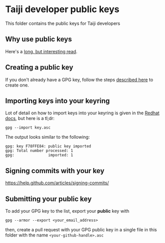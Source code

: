 # Taiji developer public keys

This folder contains the public keys for Taiji developers

## Why use public keys

Here's a
[long, but interesting read](https://mikegerwitz.com/2012/05/a-git-horror-story-repository-integrity-with-signed-commits).

## Creating a public key

If you don't already have a GPG key, follow the steps
[described here](https://help.github.com/articles/generating-a-new-gpg-key/) to create one.

## Importing keys into your keyring

Lot of detail on how to import keys into your keyring is given in the
[Redhat docs](https://access.redhat.com/documentation/en-US/Red_Hat_Enterprise_Linux/4/html/Step_by_Step_Guide/s1-gnupg-import.html),
but here is a tl;dr:

    gpg --import key.asc 

The output looks similar to the following:

```text
gpg: key F78FFE84: public key imported
gpg: Total number processed: 1
gpg:               imported: 1
```

## Signing commits with your key

https://help.github.com/articles/signing-commits/

## Submitting your public key

To add your GPG key to the list, export your **public** key with

    gpg --armor --export <your_email_address>

then, create a pull request with your GPG public key in a single file in this folder with the name
`<your-github-handle>.asc`
